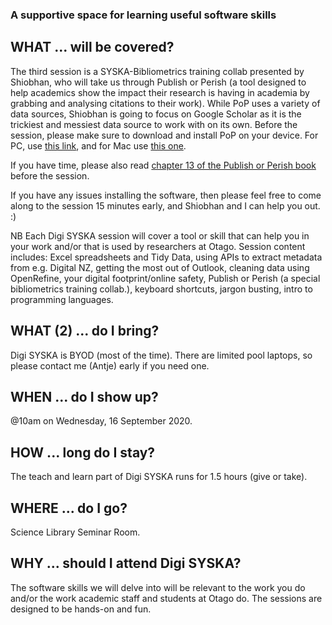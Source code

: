 ### A supportive space for learning useful software skills

## WHAT ... will be covered?
The third session is a SYSKA-Bibliometrics training collab presented by Shiobhan, who will take us through Publish or Perish (a tool designed to help academics show the impact their research is having in academia by grabbing and analysing citations to their work). While PoP uses a variety of data sources, Shiobhan is going to focus on Google Scholar as it is the trickiest and messiest data source to work with on its own. Before the session, please make sure to download and install PoP on your device. For PC, use [this link](https://harzing.com/resources/publish-or-perish/windows), and for Mac use [this one](https://harzing.com/resources/publish-or-perish/os-x).

If you have time, please also read [chapter 13 of the Publish or Perish book](https://harzing.com/popbook/ch13.htm) before the session.

If you have any issues installing the software, then please feel free to come along to the session 15 minutes early, and Shiobhan and I can help you out. :)        

NB Each Digi SYSKA session will cover a tool or skill that can help you in your work and/or that is used by researchers at Otago. Session content includes: Excel spreadsheets and Tidy Data, using APIs to extract metadata from e.g. Digital NZ, getting the most out of Outlook, cleaning data using OpenRefine, your digital footprint/online safety, Publish or Perish (a special bibliometrics training collab.), keyboard shortcuts, jargon busting, intro to programming languages.   

## WHAT (2) ... do I bring?
Digi SYSKA is BYOD (most of the time). There are limited pool laptops, so please contact me (Antje) early if you need one. 

## WHEN ... do I show up?
@10am on Wednesday, 16 September 2020. 

## HOW ... long do I stay?
The teach and learn part of Digi SYSKA runs for 1.5 hours (give or take).

## WHERE ... do I go?
Science Library Seminar Room.

## WHY ... should I attend Digi SYSKA?
The software skills we will delve into will be relevant to the work you do and/or the work academic staff and students at Otago do. The sessions are designed to be hands-on and fun. 


